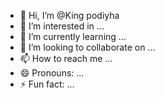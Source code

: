- 👋 Hi, I’m @King podiyha
- 👀 I’m interested in ...
- 🌱 I’m currently learning ...
- 💞️ I’m looking to collaborate on ...
- 📫 How to reach me ...
- 😄 Pronouns: ...
- ⚡ Fun fact: ...

<!---
Gaganarashmika/Gaganarashmika is a ✨ special ✨ repository because its `README.md` (this file) appears on your GitHub profile.
You can click the Preview link to take a look at your changes.
--->
